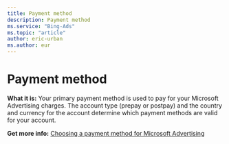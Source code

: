 ```yaml
---
title: Payment method
description: Payment method
ms.service: "Bing-Ads"
ms.topic: "article"
author: eric-urban
ms.author: eur
---
```


# Payment method

**What it is:**  Your primary payment method is used to pay for your Microsoft Advertising charges. The account type (prepay or postpay) and the country and currency for the account determine which payment methods are valid for your account.

**Get more info:**          [Choosing a payment method for Microsoft Advertising](../hlp_BA_CONC_PaymentMethodsV2.md)     


